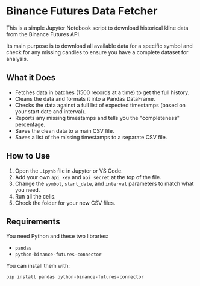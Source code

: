 # Binance Futures Data Fetcher

This is a simple Jupyter Notebook script to download historical kline data from the Binance Futures API.

Its main purpose is to download all available data for a specific symbol and check for any missing candles to ensure you have a complete dataset for analysis.

## What it Does

* Fetches data in batches (1500 records at a time) to get the full history.
* Cleans the data and formats it into a Pandas DataFrame.
* Checks the data against a full list of expected timestamps (based on your start date and interval).
* Reports any missing timestamps and tells you the "completeness" percentage.
* Saves the clean data to a main CSV file.
* Saves a list of the missing timestamps to a separate CSV file.

## How to Use

1.  Open the `.ipynb` file in Jupyter or VS Code.
2.  Add your own `api_key` and `api_secret` at the top of the file.
3.  Change the `symbol`, `start_date`, and `interval` parameters to match what you need.
4.  Run all the cells.
5.  Check the folder for your new CSV files.

## Requirements

You need Python and these two libraries:

* `pandas`
* `python-binance-futures-connector`

You can install them with:

```bash
pip install pandas python-binance-futures-connector